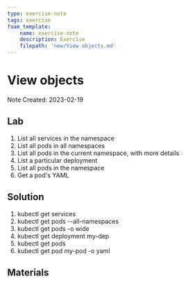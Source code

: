 ```yaml
---
type: exercise-note
tags: exercise
foam_template:
    name: exercise-note
    description: Exercise
    filepath: 'new/View objects.md'
---
```

# View objects
Note Created: 2023-02-19

## Lab 

1. List all services in the namespace
2. List all pods in all namespaces
3. List all pods in the current namespace, with more details
4. List a particular deployment
5. List all pods in the namespace
6. Get a pod's YAML

## Solution

1. kubectl get services 
2. kubectl get pods --all-namespaces
3. kubectl get pods -o wide
4. kubectl get deployment my-dep
5. kubectl get pods
6. kubectl get pod my-pod -o yaml

## Materials
